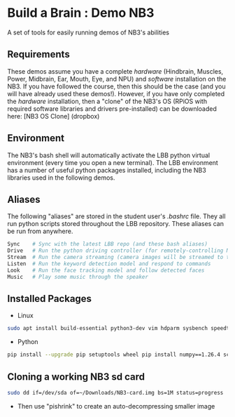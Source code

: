 # Build a Brain : Demo NB3
A set of tools for easily running demos of NB3's abilities

## Requirements
These demos assume you have a complete *hardware* (Hindbrain, Muscles, Power, Midbrain, Ear, Mouth, Eye, and NPU) and *software* installation on the NB3. If you have followed the course, then this should be the case (and you will have already used these demos!). However, if you have only completed the *hardware* installation, then a "clone" of the NB3's OS (RPiOS with required software libraries and drivers pre-installed) can be downloaded here: [NB3 OS Clone] (dropbox)

## Environment
The NB3's bash shell will automatically activate the LBB python virtual environment (every time you open a new terminal). The LBB environment has a number of useful python packages installed, including the NB3 libraries used in the following demos.

## Aliases
The following "aliases" are stored in the student user's *.bashrc* file. They all run python scripts stored throughout the LBB repository. These aliases can be run from anywhere.

```bash
Sync    # Sync with the latest LBB repo (and these bash aliases)
Drive   # Run the python driving controller (for remotely-controlling NB3)
Stream  # Run the camera streaming (camera images will be streamed to the indicated website)
Listen  # Run the keyword detection model and respond to commands
Look    # Run the face tracking model and follow detected faces
Music   # Play some music through the speaker
```

## Installed Packages
- Linux
```bash
sudo apt install build-essential python3-dev vim hdparm sysbench speedtest-cli portaudio19-dev
```
- Python
```bash
pip install --upgrade pip setuptools wheel pip install numpy==1.26.4 scipy matplotlib opencv-python pyaudio wave soundfile sshkeyboard netifaces tflite-runtime
```

## Cloning a working NB3 sd card

```bash
sudo dd if=/dev/sda of=~/Downloads/NB3-card.img bs=1M status=progress
```
- Then use "pishrink" to create an auto-decompressing smaller image
